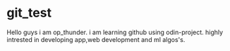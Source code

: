 # git_test

Hello guys i am op_thunder. i am learning github using odin-project.
highly intrested in developing app,web development and ml algos's.

